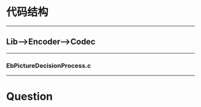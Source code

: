 # 代码结构

---

## Lib-->Encoder-->Codec

---

### EbPictureDecisionProcess.c

---

#### 



# Question

